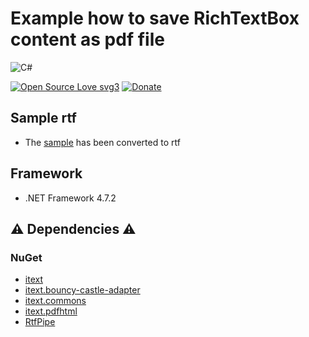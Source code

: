 # Example how to save RichTextBox content as pdf file

![C#](https://img.shields.io/badge/c%23-%23239120.svg?style=for-the-badge&logo=csharp&logoColor=black)

[![Open Source Love svg3](https://badges.frapsoft.com/os/v3/open-source.svg?v=103)](https://github.com/R0mb0/FPDF)
[![Donate](https://img.shields.io/badge/PayPal-Donate%20to%20Author-blue.svg)](http://paypal.me/R0mb0)

## Sample rtf

- The [sample](https://pdfobject.com/pdf/sample.pdf) has been converted to rtf

## Framework

- .NET Framework 4.7.2

## ⚠️ Dependencies ⚠️

### NuGet
- [itext](https://itextpdf.com/)
- [itext.bouncy-castle-adapter](https://itextpdf.com/)
- [itext.commons](https://itextpdf.com/)
- [itext.pdfhtml](https://itextpdf.com/products/convert-html-css-to-pdf-pdfhtml)
- [RtfPipe](https://github.com/erdomke/RtfPipe)
